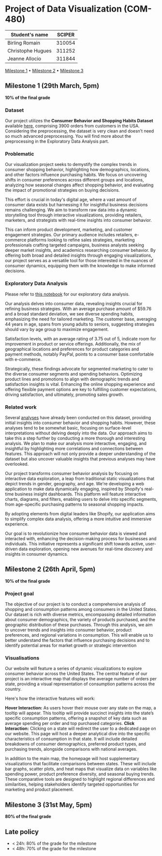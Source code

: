 # Project of Data Visualization (COM-480)

| Student's name | SCIPER |
| -------------- | ------ |
| Birling Romain | 310054|
| Christophe Hugues | 311252|
| Jeanne Allocio | 311844 |

[Milestone 1](#milestone-1) • [Milestone 2](#milestone-2) • [Milestone 3](#milestone-3)

## Milestone 1 (29th March, 5pm)

**10% of the final grade**

### Dataset

Our project utilizes the **Consumer Behavior and Shopping Habits Dataset** available [here](https://www.kaggle.com/datasets/zeesolver/consumer-behavior-and-shopping-habits-dataset), comprising 3900 orders from customers in the USA.
Considering the preprocessing, the dataset is very clean and doesn’t need so much advanced preprocessing. You will find more about the preprocessing in the Exploratory Data Analysis part. 

### Problematic

Our visualization project seeks to demystify the complex trends in consumer shopping behavior, highlighting how demographics, locations, and other factors influence purchasing habits. We focus on uncovering shifts in consumer preferences across different groups and locations, analyzing how seasonal changes affect shopping behavior, and evaluating the impact of promotional strategies on buying decisions. 

This effort is crucial in today's digital age, where a vast amount of consumer data exists but harnessing it for insightful business decisions remains challenging. We aim to transform raw data into a dynamic storytelling tool through interactive visualizations, providing retailers, marketers, and strategists with real-time insights into consumer behavior. 

This can inform product development, marketing, and customer engagement strategies. Our primary audience includes retailers, e-commerce platforms looking to refine sales strategies, marketing professionals crafting targeted campaigns, business analysts seeking deeper market insights, and academics researching consumer behavior. By offering both broad and detailed insights through engaging visualizations, our project serves as a versatile tool for those interested in the nuances of consumer dynamics, equipping them with the knowledge to make informed decisions.

### Exploratory Data Analysis

Please refer to [this notebook](dataviz.ipynb) for our exploratory data analysis.

Our analysis delves into consumer data, revealing insights crucial for refining business strategies. With an average purchase amount of $59.76 and a broad standard deviation, we see diverse spending habits, emphasizing the need for tailored marketing. The customer base, averaging 44 years in age, spans from young adults to seniors, suggesting strategies should vary by age group to maximize engagement.

Satisfaction levels, with an average rating of 3.75 out of 5, indicate room for improvement in product or service offerings. Additionally, the mix of geographical locations and preferences for product categories and payment methods, notably PayPal, points to a consumer base comfortable with e-commerce.

Strategically, these findings advocate for segmented marketing to cater to the diverse consumer segments and spending behaviors. Optimizing product lines and promotions to align with demographic trends and satisfaction insights is vital. Enhancing the online shopping experience and offering flexible payment options are key to fulfilling customer expectations, driving satisfaction, and ultimately, promoting sales growth.

### Related work

Several [analyses](https://www.kaggle.com/datasets/zeesolver/consumer-behavior-and-shopping-habits-dataset/code) have already been conducted on this dataset, providing initial insights into consumer behavior and shopping habits. However, these analyses tend to be somewhat basic, focusing on surface-level interpretations without delving deeply into the data. Our approach aims to take this a step further by conducting a more thorough and interesting analysis. We plan to make our analysis more interactive, engaging, and insightful by highlighting more correlations and connections between features. This approach will not only provide a deeper understanding of the dataset but also uncover valuable insights that previous analyses may have overlooked.

Our project transforms consumer behavior analysis by focusing on interactive data exploration, a leap from traditional static visualizations that depict trends in gender, geography, and age. We're developing a web application to make data dynamically engaging, inspired by Shopify's real-time business insight dashboards. This platform will feature interactive charts, diagrams, and filters, enabling users to delve into specific segments, from age-specific purchasing patterns to seasonal shopping impacts.

By adopting elements from digital leaders like Shopify, our application aims to simplify complex data analysis, offering a more intuitive and immersive experience.

Our goal is to revolutionize how consumer behavior data is viewed and interacted with, enhancing the decision-making process for businesses and individuals. This initiative represents a significant shift towards active, user-driven data exploration, opening new avenues for real-time discovery and insights in consumer dynamics.

## Milestone 2 (26th April, 5pm)

**10% of the final grade**

### Project goal 

The objective of our project is to conduct a comprehensive analysis of shopping and consumption patterns among consumers in the United States. Our dataset is rich with diverse metrics, encompassing detailed information about consumer demographics, the variety of products purchased, and the geographic distribution of these purchases. Through this analysis, we aim to uncover trends and insights into consumer behavior, product preferences, and regional variations in consumption. This will enable us to better understand the factors that influence purchasing decisions and to identify potential areas for market growth or strategic intervention

### Visualisations

Our website will feature a series of dynamic visualizations to explore consumer behavior across the United States. The central feature of our project is an interactive map that displays the average number of orders per state, providing a visual representation of consumption patterns across the country.

Here's how the interactive features will work:

**Hover Interaction:** As users hover their mouse over any state on the map, a tooltip will appear. This tooltip will provide succinct insights into the state’s specific consumption patterns, offering a snapshot of key data such as average spending per order and top purchased categories.
**Click Interaction:** Clicking on a state will redirect the user to a dedicated page on our website. This page will host a deeper analytical dive into the specific characteristics of consumption in that state. It will include detailed breakdowns of consumer demographics, preferred product types, and purchasing trends, alongside comparisons with national averages.

In addition to the main map, the homepage will host supplementary visualizations that facilitate comparisons between states. These will include bar graphs, scatter plots, and heat maps that visualize data on variables like spending power, product preference diversity, and seasonal buying trends. These comparative tools are designed to highlight regional differences and similarities, helping stakeholders identify targeted opportunities for marketing and product placement.

## Milestone 3 (31st May, 5pm)

**80% of the final grade**


## Late policy

- < 24h: 80% of the grade for the milestone
- < 48h: 70% of the grade for the milestone


